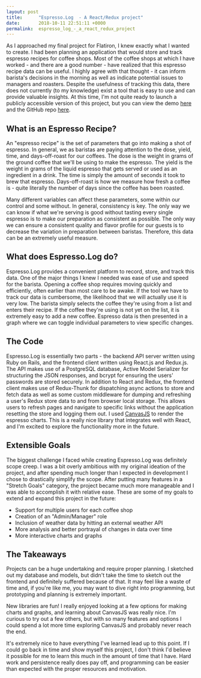 ```yaml
---
layout: post
title:      "Espresso.Log  - A React/Redux project"
date:       2018-10-11 22:51:11 +0000
permalink:  espresso_log_-_a_react_redux_project
---
```



As I approached my final project for Flatiron, I knew exactly what I wanted to create. I had been planning an application that would store and track espresso recipes for coffee shops. Most of the coffee shops at which I have worked - and there are a good number - have realized that this espresso recipe data can be useful. I highly agree with that thought - it can inform barista's decisions in the morning as well as indicate potential issues to managers and roasters. Despite the usefulness of tracking this data, there does not currently (to my knowledge) exist a tool that is easy to use and can provide valuable insights. At this time, I'm not quite ready to launch a publicly accessible version of this project, but you can view the demo [here](https://youtu.be/lAN5w8BDbHk) and the GitHub repo [here](https://github.com/AspenJames/espresso-log-react-simplified).

## What is an Espresso Recipe?

An "espresso recipe" is the set of parameters that go into making a shot of espresso. In general, we as baristas are paying attention to the dose, yield, time, and days-off-roast for our coffees. The dose is the weight in grams of the ground coffee that we'll be using to make the espresso. The yield is the weight in grams of the liquid espresso that gets served or used as an ingredient in a drink. The time is simply the amount of seconds it took to brew that espresso. Days-off-roast is how we measure how fresh a coffee is - quite literally the number of days since the coffee has been roasted. 

Many different variables can affect these parameters, some within our control and some without. In general, consistency is key. The only way we can know if what we're serving is good without tasting every single espresso is to make our preparation as consistent as possible. The only way we can ensure a consistent quality and flavor profile for our guests is to decrease the variation in preparation between baristas. Therefore, this data can be an extremely useful measure. 

## What does Espresso.Log do?

Espresso.Log provides a convenient platform to record, store, and track this data. One of the major things I knew I needed was ease of use and speed for the barista. Opening a coffee shop requires moving quickly and efficiently, often earlier than most care to be awake. If the tool we have to track our data is cumbersome, the likelihood that we will actually use it is very low. The barista simply selects the coffee they're using from a list and enters their recipe. If the coffee they're using is not yet on the list, it is extremely easy to add a new coffee. Espresso data is then presented in a graph where we can toggle individual parameters to view specific changes. 

## The Code

Espresso.Log is essentially two parts - the backend API server written using Ruby on Rails, and the frontend client written using React.js and Redux.js. The API makes use of a PostgreSQL database, Active Model Serializer for structuring the JSON responses, and bcrypt for ensuring the users' passwords are stored securely. In addition to React and Redux, the frontend client makes use of Redux-Thunk for dispatching async actions to store and fetch data as well as some custom middleware for dumping and refreshing a user's Redux store data to and from browser local storage. This allows users to refresh pages and navigate to specific links without the application resetting the store and logging them out. I used [CanvasJS](https://canvasjs.com/react-charts/) to render the espresso charts. This is a really nice library that integrates well with React, and I'm excited to explore the functionality more in the future. 

## Extensible Goals

The biggest challenge I faced while creating Espresso.Log was definitely scope creep. I was a bit overly ambitious with my original ideation of the project, and after spending much longer than I expected in development I chose to drastically simplify the scope. After putting many features in a "Stretch Goals" category, the project became much more manageable and I was able to accomplish it with relative ease. These are some of my goals to extend and expand this project in the future: 

  - Support for multiple users for each coffee shop
  - Creation of an "Admin/Manager" role
  - Inclusion of weather data by hitting an external weather API
  - More analysis and better portrayal of changes in data over time 
  - More interactive charts and graphs

## The Takeaways 

Projects can be a huge undertaking and require proper planning. I sketched out my database and models, but didn't take the time to sketch out the frontend and definitely suffered because of that. It may feel like a waste of time and, if you're like me, you may want to dive right into programming, but prototyping and planning is extremely important. 

New libraries are fun! I really enjoyed looking at a few options for making charts and graphs, and learning about CanvasJS was really nice. I'm curious to try out a few others, but with so many features and options I could spend a lot more time exploring CanvasJS and probably never reach the end. 

It's extremely nice to have everything I've learned lead up to this point. If I could go back in time and show myself this project, I don't think I'd believe it possible for me to learn this much in the amount of time that I have. Hard work and persistence really does pay off, and programming can be easier than expected with the proper resources and motivation. 

